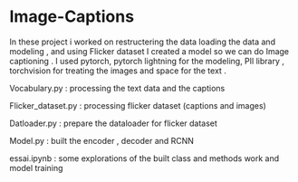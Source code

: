# Image-Captions
In these project i worked on restructering the data  loading the data and modeling , and using Flicker dataset I created a model so we can do Image captioning .
I used pytorch, pytorch lightning for the modeling, PIl library , torchvision for treating the images and space for the text .

Vocabulary.py  : processing the text data and the captions

Flicker_dataset.py : processing flicker dataset (captions and images)

Datloader.py : prepare the dataloader for flicker dataset 

Model.py : built the encoder , decoder and RCNN 

essai.ipynb : some explorations of the built class and methods work and model training
